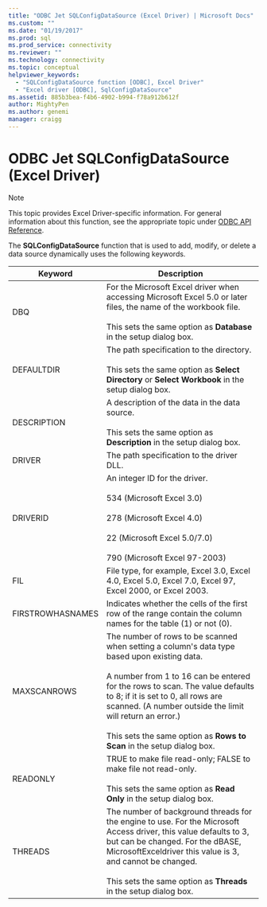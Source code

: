 ```yaml
---
title: "ODBC Jet SQLConfigDataSource (Excel Driver) | Microsoft Docs"
ms.custom: ""
ms.date: "01/19/2017"
ms.prod: sql
ms.prod_service: connectivity
ms.reviewer: ""
ms.technology: connectivity
ms.topic: conceptual
helpviewer_keywords: 
  - "SQLConfigDataSource function [ODBC], Excel Driver"
  - "Excel driver [ODBC], SqlConfigDataSource"
ms.assetid: 885b3bea-f4b6-4902-b994-f78a912b612f
author: MightyPen
ms.author: genemi
manager: craigg
---
```

# ODBC Jet SQLConfigDataSource (Excel Driver)
> [!NOTE]  
>  This topic provides Excel Driver-specific information. For general information about this function, see the appropriate topic under [ODBC API Reference](../../odbc/reference/syntax/odbc-api-reference.md).  
  
 The **SQLConfigDataSource** function that is used to add, modify, or delete a data source dynamically uses the following keywords.  
  
|Keyword|Description|  
|-------------|-----------------|  
|DBQ|For the Microsoft Excel driver when accessing Microsoft Excel 5.0 or later files, the name of the workbook file.<br /><br /> This sets the same option as **Database** in the setup dialog box.|  
|DEFAULTDIR|The path specification to the directory.<br /><br /> This sets the same option as **Select Directory** or **Select Workbook** in the setup dialog box.|  
|DESCRIPTION|A description of the data in the data source.<br /><br /> This sets the same option as **Description** in the setup dialog box.|  
|DRIVER|The path specification to the driver DLL.|  
|DRIVERID|An integer ID for the driver.<br /><br /> 534 (Microsoft Excel 3.0)<br /><br /> 278 (Microsoft Excel 4.0)<br /><br /> 22 (Microsoft Excel 5.0/7.0)<br /><br /> 790 (Microsoft Excel 97-2003)|  
|FIL|File type, for example, Excel 3.0, Excel 4.0, Excel 5.0, Excel 7.0, Excel 97, Excel 2000, or Excel 2003.|  
|FIRSTROWHASNAMES|Indicates whether the cells of the first row of the range contain the column names for the table (1) or not (0).|  
|MAXSCANROWS|The number of rows to be scanned when setting a column's data type based upon existing data.<br /><br /> A number from 1 to 16 can be entered for the rows to scan. The value defaults to 8; if it is set to 0, all rows are scanned. (A number outside the limit will return an error.)<br /><br /> This sets the same option as **Rows to Scan** in the setup dialog box.|  
|READONLY|TRUE to make file read-only; FALSE to make file not read-only.<br /><br /> This sets the same option as **Read Only** in the setup dialog box.|  
|THREADS|The number of background threads for the engine to use. For the Microsoft Access driver, this value defaults to 3, but can be changed. For the dBASE, MicrosoftExceldriver this value is 3, and cannot be changed.<br /><br /> This sets the same option as **Threads** in the setup dialog box.|
